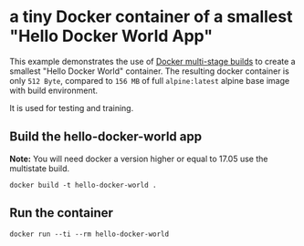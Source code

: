 # a tiny Docker container of a smallest "Hello Docker World App"

This example demonstrates the use of [Docker multi-stage builds](https://docs.docker.com/engine/userguide/eng-image/multistage-build/) to create a smallest "Hello Docker World" container. The resulting docker container is only `512 Byte`, compared to `156 MB` of full `alpine:latest` alpine base image with build environment.

It is used for testing and training.

## Build the hello-docker-world app

**Note:** You will need docker a version higher or equal to 17.05 use the multistate build.

```
docker build -t hello-docker-world .
```

## Run the container

```
docker run --ti --rm hello-docker-world
```
